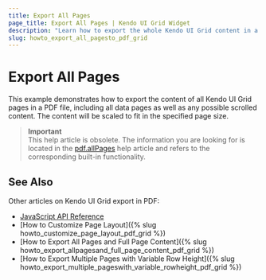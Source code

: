 ```yaml
---
title: Export All Pages
page_title: Export All Pages | Kendo UI Grid Widget
description: "Learn how to export the whole Kendo UI Grid content in a PDF file."
slug: howto_export_all_pagesto_pdf_grid
---
```


# Export All Pages

This example demonstrates how to export the content of all Kendo UI Grid pages in a PDF file, including all data pages as well as any possible scrolled content. The content will be scaled to fit in the specified page size.

> **Important**  
> This help article is obsolete. The information you are looking for is located in the [pdf.allPages](/api/javascript/ui/grid#configuration-pdf.allPages) help article and refers to the corresponding built-in functionality.

## See Also

Other articles on Kendo UI Grid export in PDF:

* [JavaScript API Reference](/api/javascript/ui/grid)
* [How to Customize Page Layout]({% slug howto_customize_page_layout_pdf_grid %})
* [How to Export All Pages and Full Page Content]({% slug howto_export_allpagesand_full_page_content_pdf_grid %})
* [How to Export Multiple Pages with Variable Row Height]({% slug howto_export_multiple_pageswith_variable_rowheight_pdf_grid %})